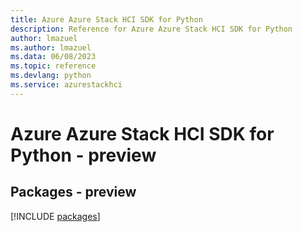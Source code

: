 ```yaml
---
title: Azure Azure Stack HCI SDK for Python
description: Reference for Azure Azure Stack HCI SDK for Python
author: lmazuel
ms.author: lmazuel
ms.data: 06/08/2023
ms.topic: reference
ms.devlang: python
ms.service: azurestackhci
---
```

# Azure Azure Stack HCI SDK for Python - preview
## Packages - preview
[!INCLUDE [packages](azure-stack-hci-index.md)]
